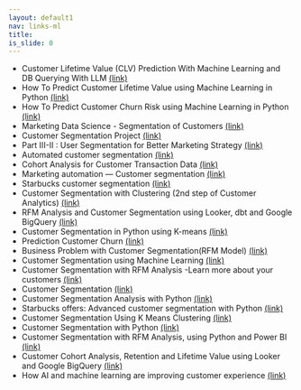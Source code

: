 ```yaml
---
layout: default1
nav: links-ml
title: 
is_slide: 0
---
```

- Customer Lifetime Value (CLV) Prediction With Machine Learning and DB Querying With LLM
[(link)](https://blog.gopenai.com/customer-lifetime-value-clv-prediction-with-machine-learning-and-db-querying-with-llm-33d803544da0)
- How To Predict Customer Lifetime Value using Machine Learning in Python
[(link)](https://blog.devgenius.io/how-to-predict-customer-lifetime-value-using-machine-learning-in-python-4066344d0ab0)
- How To Predict Customer Churn Risk using Machine Learning in Python
[(link)](https://blog.devgenius.io/how-to-predict-customer-churn-risk-using-machine-learning-in-python-b11c09759491)
- Marketing Data Science - Segmentation of Customers
[(link)](https://medium.datadriveninvestor.com/marketing-data-science-segmentation-of-customers-e02e048b4d47)
- Customer Segmentation Project
[(link)](https://medium.com/geekculture/customer-segmentation-project-116c47d7a4df)
- Part III-II : User Segmentation for Better Marketing Strategy
[(link)](https://medium.com/@williamong1400/part-iii-ii-user-segmentation-for-better-marketing-strategy-56d96755004a)
- Automated customer segmentation
[(link)](https://towardsdatascience.com/automated-customer-segmentation-2f9cec9df4df)
- Cohort Analysis for Customer Transaction Data
[(link)](https://medium.com/mlearning-ai/cohort-analysis-in-python-abcc103917f0)
- Marketing automation — Customer segmentation
[(link)](https://towardsdatascience.com/marketing-automation-customer-segmentation-5924b45556b5)
- Starbucks customer segmentation
[(link)](https://medium.com/@nidhivinay24/starbucks-customer-segmentation-b4f82b7a8192)
- Customer Segmentation with Clustering (2nd step of Customer Analytics)
[(link)](https://medium.com/@designbynattapong/customer-segmentation-with-clustering-2nd-step-of-customer-analytics-68244a2ecfbd)
- RFM Analysis and Customer Segmentation using Looker, dbt and Google BigQuery
[(link)](https://blog.rittmananalytics.com/rfm-analysis-and-customer-segmentation-using-looker-dbt-and-google-bigquery-6f8f97f32ed1)
- Customer Segmentation in Python using K-means
[(link)](https://medium.com/nerd-for-tech/customer-segmentation-in-python-using-k-means-c39a6680586c)
- Prediction Customer Churn
[(link)](https://galihwangiputri.medium.com/data-analyst-project-business-decision-research-cc1e53b3247b)
- Business Problem with Customer Segmentation(RFM Model)
[(link)](https://mathchi.medium.com/business-problem-with-customer-segmentation-rfm-model-8da845f8973)
- Customer Segmentation using Machine Learning
[(link)](https://tobias-praetori91.medium.com/customer-segmentation-using-machine-learning-1593f107e6d6)
- Customer Segmentation with RFM Analysis -Learn more about your customers
[(link)](https://medium.com/@ilaydakursun/customer-segmentation-with-rfm-analysis-learn-more-about-your-customers-f12b348acbd)
- Customer Segmentation
[(link)](https://medium.com/analytics-vidhya/customer-segmentation-23cb8dddb298)
- Customer Segmentation Analysis with Python
[(link)](https://towardsdatascience.com/customer-segmentation-analysis-with-python-6afa16a38d9e)
- Starbucks offers: Advanced customer segmentation with Python
[(link)](https://seifip.medium.com/starbucks-offers-advanced-customer-segmentation-with-python-737f22e245a4)
- Customer Segmentation Using K Means Clustering
[(link)](https://towardsdatascience.com/customer-segmentation-using-k-means-clustering-d33964f238c3)
- Customer Segmentation with Python
[(link)](https://franherreragon.medium.com/customer-segmentation-with-python-ff34b8c1e129)
- Customer Segmentation with RFM Analysis, using Python and Power BI
[(link)](https://medium.com/analytics-vidhya/customer-segmentation-analysis-with-rfm-using-python-and-power-bi-1a93e7938053)
- Customer Cohort Analysis, Retention and Lifetime Value using Looker and Google BigQuery
[(link)](https://blog.rittmananalytics.com/customer-cohort-analysis-retention-and-lifetime-value-using-looker-and-google-bigquery-aed978ce97dc)
- How AI and machine learning are improving customer experience
[(link)](https://www.oreilly.com/ideas/how-ai-and-machine-learning-are-improving-customer-experience)
